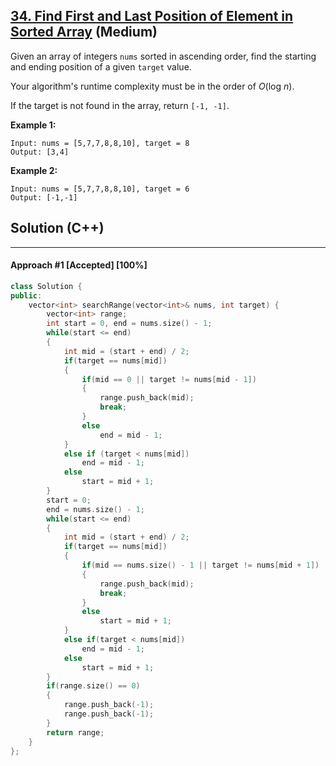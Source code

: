 ## [34. Find First and Last Position of Element in Sorted Array](https://leetcode.com/problems/find-first-and-last-position-of-element-in-sorted-array/) (Medium)

Given an array of integers `nums` sorted in ascending order, find the starting and ending position of a given `target` value.

Your algorithm's runtime complexity must be in the order of *O*(log *n*).

If the target is not found in the array, return `[-1, -1]`.

**Example 1:**

```
Input: nums = [5,7,7,8,8,10], target = 8
Output: [3,4]
```

**Example 2:**

```
Input: nums = [5,7,7,8,8,10], target = 6
Output: [-1,-1]
```

## Solution (C++)

------

#### Approach #1  [Accepted] [100%]

```c++
class Solution {
public:
    vector<int> searchRange(vector<int>& nums, int target) {
        vector<int> range;
        int start = 0, end = nums.size() - 1;
        while(start <= end)
        {
            int mid = (start + end) / 2;
            if(target == nums[mid])
            {
                if(mid == 0 || target != nums[mid - 1])
                {
                    range.push_back(mid);
                    break;
                }
                else
                    end = mid - 1;
            }
            else if (target < nums[mid])
                end = mid - 1;
            else
                start = mid + 1;
        }
        start = 0;
        end = nums.size() - 1;
        while(start <= end)
        {
            int mid = (start + end) / 2;
            if(target == nums[mid])
            {
                if(mid == nums.size() - 1 || target != nums[mid + 1])
                {
                    range.push_back(mid);
                    break;
                }
                else
                    start = mid + 1;
            }
            else if(target < nums[mid])
                end = mid - 1;
            else
                start = mid + 1;
        }
        if(range.size() == 0)
        {
            range.push_back(-1);
            range.push_back(-1);
        }
        return range;
    }
};
```
